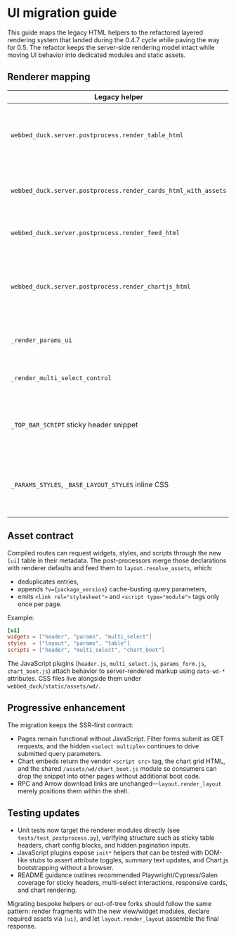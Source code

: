 # UI migration guide

This guide maps the legacy HTML helpers to the refactored layered rendering system that landed during the 0.4.7 cycle while paving the way for 0.5. The refactor keeps the server-side rendering model intact while moving UI behavior into dedicated modules and static assets.

## Renderer mapping

| Legacy helper | New module | Notes |
| ------------- | ---------- | ----- |
| `webbed_duck.server.postprocess.render_table_html` | `webbed_duck.server.ui.views.table.render_table` | Emits the scroll container, sticky header `<th>`, and table body. Layout-level wrappers now live in `layout.render_layout`. |
| `webbed_duck.server.postprocess.render_cards_html_with_assets` | `webbed_duck.server.ui.views.cards.render_cards` | Produces the card grid DOM; assets are requested through the `[ui]` metadata contract. |
| `webbed_duck.server.postprocess.render_feed_html` | `webbed_duck.server.ui.views.feed.render_feed` | Renders grouped feed entries and defers sticky-header controls to the layout. |
| `webbed_duck.server.postprocess.render_chartjs_html` | `webbed_duck.server.ui.views.charts.render_chart_grid` + `layout.render_layout` | Chart canvases render via `<canvas data-wd-chart="…">` markup, while `layout.render_layout` adds scripts/styles based on route metadata. |
| `_render_params_ui` | `webbed_duck.server.ui.widgets.params.render_params_form` | Builds the filter form (including hidden inputs for pagination and downloads). |
| `_render_multi_select_control` | `webbed_duck.server.ui.widgets.multi_select.render_multi_select` | Owns the multi-select markup and hidden `<select multiple>` element. |
| `_TOP_BAR_SCRIPT` sticky header snippet | `webbed_duck/static/assets/wd/header.js` | Sticky-header behavior now boots from a shared front-end plugin referenced by the `[ui.scripts]` list. |
| `_PARAMS_STYLES`, `_BASE_LAYOUT_STYLES` inline CSS | `webbed_duck/static/assets/wd/*.css` | Styles are split across `layout.css`, `params.css`, `multi_select.css`, `table.css`, `cards.css`, `feed.css`, and `charts.css`. |

## Asset contract

Compiled routes can request widgets, styles, and scripts through the new `[ui]` table in their metadata. The post-processors merge those declarations with renderer defaults and feed them to `layout.resolve_assets`, which:

- deduplicates entries,
- appends `?v={package_version}` cache-busting query parameters,
- emits `<link rel="stylesheet">` and `<script type="module">` tags only once per page.

Example:

```toml
[ui]
widgets = ["header", "params", "multi_select"]
styles  = ["layout", "params", "table"]
scripts = ["header", "multi_select", "chart_boot"]
```

The JavaScript plugins (`header.js`, `multi_select.js`, `params_form.js`, `chart_boot.js`) attach behavior to server-rendered markup using `data-wd-*` attributes. CSS files live alongside them under `webbed_duck/static/assets/wd/`.

## Progressive enhancement

The migration keeps the SSR-first contract:

- Pages remain functional without JavaScript. Filter forms submit as GET requests, and the hidden `<select multiple>` continues to drive submitted query parameters.
- Chart embeds return the vendor `<script src>` tag, the chart grid HTML, and the shared `/assets/wd/chart_boot.js` module so consumers can drop the snippet into other pages without additional boot code.
- RPC and Arrow download links are unchanged—`layout.render_layout` merely positions them within the shell.

## Testing updates

- Unit tests now target the renderer modules directly (see `tests/test_postprocess.py`), verifying structure such as sticky table headers, chart config blocks, and hidden pagination inputs.
- JavaScript plugins expose `init*` helpers that can be tested with DOM-like stubs to assert attribute toggles, summary text updates, and Chart.js bootstrapping without a browser.
- README guidance outlines recommended Playwright/Cypress/Galen coverage for sticky headers, multi-select interactions, responsive cards, and chart rendering.

Migrating bespoke helpers or out-of-tree forks should follow the same pattern: render fragments with the new view/widget modules, declare required assets via `[ui]`, and let `layout.render_layout` assemble the final response.
